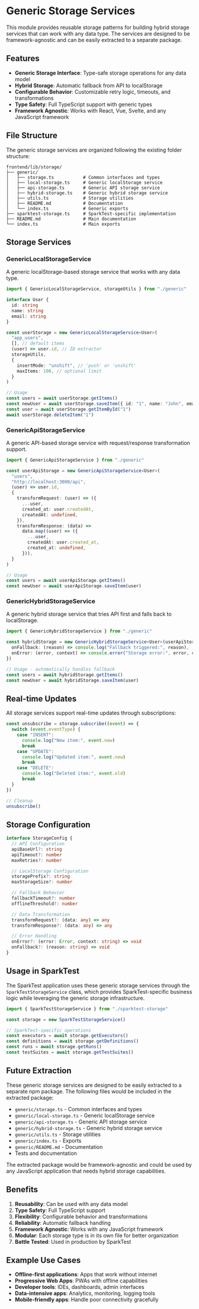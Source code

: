 # Generic Storage Services

This module provides reusable storage patterns for building hybrid storage services that can work with any data type. The services are designed to be framework-agnostic and can be easily extracted to a separate package.

## Features

- **Generic Storage Interface**: Type-safe storage operations for any data model
- **Hybrid Storage**: Automatic fallback from API to localStorage
- **Configurable Behavior**: Customizable retry logic, timeouts, and transformations
- **Type Safety**: Full TypeScript support with generic types
- **Framework Agnostic**: Works with React, Vue, Svelte, and any JavaScript framework

## File Structure

The generic storage services are organized following the existing folder structure:

```
frontend/lib/storage/
├── generic/
│   ├── storage.ts           # Common interfaces and types
│   ├── local-storage.ts     # Generic localStorage service
│   ├── api-storage.ts       # Generic API storage service
│   ├── hybrid-storage.ts    # Generic hybrid storage service
│   ├── utils.ts             # Storage utilities
│   ├── README.md            # Documentation
│   └── index.ts             # Generic exports
├── sparktest-storage.ts     # SparkTest-specific implementation
├── README.md                # Main documentation
└── index.ts                 # Main exports
```

## Storage Services

### GenericLocalStorageService<T>

A generic localStorage-based storage service that works with any data type.

```typescript
import { GenericLocalStorageService, storageUtils } from "./generic"

interface User {
  id: string
  name: string
  email: string
}

const userStorage = new GenericLocalStorageService<User>(
  "app_users",
  [], // default items
  (user) => user.id, // ID extractor
  storageUtils,
  {
    insertMode: "unshift", // 'push' or 'unshift'
    maxItems: 100, // optional limit
  }
)

// Usage
const users = await userStorage.getItems()
const newUser = await userStorage.saveItem({ id: "1", name: "John", email: "john@example.com" })
const user = await userStorage.getItemById("1")
await userStorage.deleteItem("1")
```

### GenericApiStorageService<T>

A generic API-based storage service with request/response transformation support.

```typescript
import { GenericApiStorageService } from "./generic"

const userApiStorage = new GenericApiStorageService<User>(
  "users",
  "http://localhost:3000/api",
  (user) => user.id,
  {
    transformRequest: (user) => ({
      ...user,
      created_at: user.createdAt,
      createdAt: undefined,
    }),
    transformResponse: (data) =>
      data.map((user) => ({
        ...user,
        createdAt: user.created_at,
        created_at: undefined,
      })),
  }
)

// Usage
const users = await userApiStorage.getItems()
const newUser = await userApiStorage.saveItem(user)
```

### GenericHybridStorageService<T>

A generic hybrid storage service that tries API first and falls back to localStorage.

```typescript
import { GenericHybridStorageService } from "./generic"

const hybridStorage = new GenericHybridStorageService<User>(userApiStorage, userLocalStorage, {
  onFallback: (reason) => console.log("Fallback triggered:", reason),
  onError: (error, context) => console.error("Storage error:", error, context),
})

// Usage - automatically handles fallback
const users = await hybridStorage.getItems()
const newUser = await hybridStorage.saveItem(user)
```

## Real-time Updates

All storage services support real-time updates through subscriptions:

```typescript
const unsubscribe = storage.subscribe((event) => {
  switch (event.eventType) {
    case "INSERT":
      console.log("New item:", event.new)
      break
    case "UPDATE":
      console.log("Updated item:", event.new)
      break
    case "DELETE":
      console.log("Deleted item:", event.old)
      break
  }
})

// Cleanup
unsubscribe()
```

## Storage Configuration

```typescript
interface StorageConfig {
  // API Configuration
  apiBaseUrl?: string
  apiTimeout?: number
  maxRetries?: number

  // LocalStorage Configuration
  storagePrefix?: string
  maxStorageSize?: number

  // Fallback Behavior
  fallbackTimeout?: number
  offlineThreshold?: number

  // Data Transformation
  transformRequest?: (data: any) => any
  transformResponse?: (data: any) => any

  // Error Handling
  onError?: (error: Error, context: string) => void
  onFallback?: (reason: string) => void
}
```

## Usage in SparkTest

The SparkTest application uses these generic storage services through the `SparkTestStorageService` class, which provides SparkTest-specific business logic while leveraging the generic storage infrastructure.

```typescript
import { SparkTestStorageService } from "./sparktest-storage"

const storage = new SparkTestStorageService()

// SparkTest-specific operations
const executors = await storage.getExecutors()
const definitions = await storage.getDefinitions()
const runs = await storage.getRuns()
const testSuites = await storage.getTestSuites()
```

## Future Extraction

These generic storage services are designed to be easily extracted to a separate npm package. The following files would be included in the extracted package:

- `generic/storage.ts` - Common interfaces and types
- `generic/local-storage.ts` - Generic localStorage service
- `generic/api-storage.ts` - Generic API storage service
- `generic/hybrid-storage.ts` - Generic hybrid storage service
- `generic/utils.ts` - Storage utilities
- `generic/index.ts` - Exports
- `generic/README.md` - Documentation
- Tests and documentation

The extracted package would be framework-agnostic and could be used by any JavaScript application that needs hybrid storage capabilities.

## Benefits

1. **Reusability**: Can be used with any data model
2. **Type Safety**: Full TypeScript support
3. **Flexibility**: Configurable behavior and transformations
4. **Reliability**: Automatic fallback handling
5. **Framework Agnostic**: Works with any JavaScript framework
6. **Modular**: Each storage type is in its own file for better organization
7. **Battle Tested**: Used in production by SparkTest

## Example Use Cases

- **Offline-first applications**: Apps that work without internet
- **Progressive Web Apps**: PWAs with offline capabilities
- **Developer tools**: IDEs, dashboards, admin interfaces
- **Data-intensive apps**: Analytics, monitoring, logging tools
- **Mobile-friendly apps**: Handle poor connectivity gracefully
